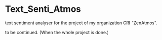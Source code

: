 # Text_Senti_Atmos
text sentiment analyser for the project of my organization CRI "ZenAtmos".

to be continued. (When the whole project is done.)